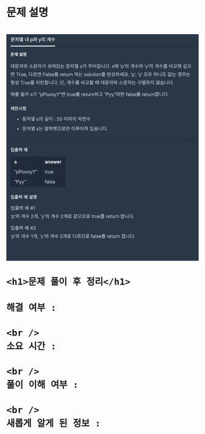 <h1>
  문제 설명
  <h1>
    <img src="/images_problem/문자열 내 p와 y의 개수.png" />

    <h1>문제 풀이 후 정리</h1>

    해결 여부 :

    <br />
    소요 시간 :

    <br />
    풀이 이해 여부 :

    <br />
    새롭게 알게 된 정보 :

  </h1>
</h1>
